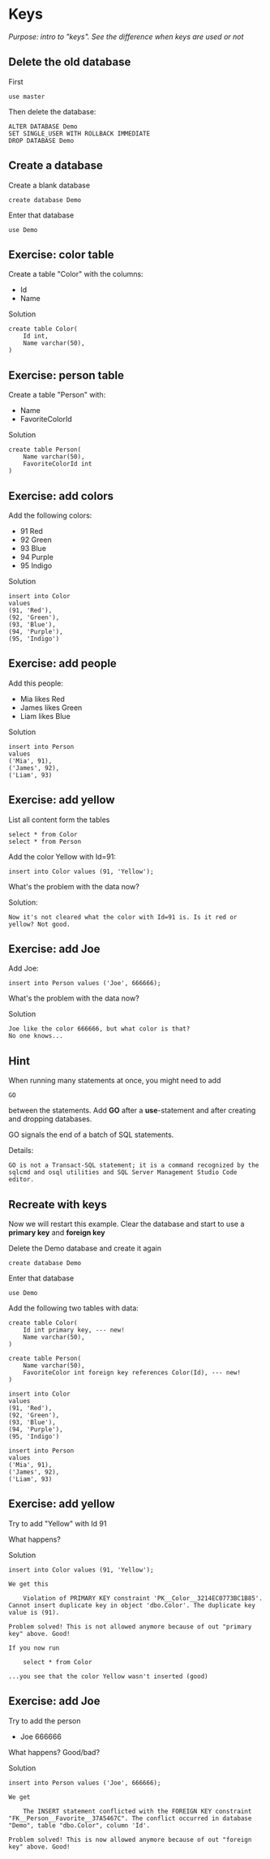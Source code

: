 # Keys

*Purpose: intro to "keys". See the difference when keys are used or not*

## Delete the old database

First

	use master

Then delete the database:

	ALTER DATABASE Demo
	SET SINGLE_USER WITH ROLLBACK IMMEDIATE
	DROP DATABASE Demo

## Create a database

Create a blank database 

	create database Demo

Enter that database

	use Demo

## Exercise: color table

Create a table "Color" with the columns:
- Id
- Name

Solution

	create table Color(
		Id int, 
		Name varchar(50),
	)

## Exercise: person table

Create a table "Person" with:
- Name
- FavoriteColorId 

Solution

	create table Person(
		Name varchar(50),
		FavoriteColorId int 
	)

## Exercise: add colors

Add the following colors:
- 91 Red
- 92 Green
- 93 Blue
- 94 Purple
- 95 Indigo

Solution

	insert into Color 
	values
	(91, 'Red'),
	(92, 'Green'),
	(93, 'Blue'),
	(94, 'Purple'),
	(95, 'Indigo')

## Exercise: add people

Add this people:
- Mia likes Red
- James likes Green
- Liam likes Blue

Solution

	insert into Person
	values
	('Mia', 91),
	('James', 92),
	('Liam', 93)

## Exercise: add yellow

List all content form the tables

	select * from Color
	select * from Person

Add the color Yellow with Id=91:

	insert into Color values (91, 'Yellow');

What's the problem with the data now?

Solution:

	Now it's not cleared what the color with Id=91 is. Is it red or yellow? Not good.

## Exercise: add Joe

Add Joe:

	insert into Person values ('Joe', 666666);

What's the problem with the data now?

Solution

	Joe like the color 666666, but what color is that?
	No one knows...

## Hint

When running many statements at once, you might need to add

	GO

between the statements. Add **GO** after a **use**-statement and after creating and dropping databases.

GO signals the end of a batch of SQL statements.

Details:

	GO is not a Transact-SQL statement; it is a command recognized by the sqlcmd and osql utilities and SQL Server Management Studio Code editor.

## Recreate with keys

Now we will restart this example. Clear the database and start to use a **primary key** and **foreign key**

Delete the Demo database and create it again

	create database Demo

Enter that database

	use Demo

Add the following two tables with data:

	create table Color(
		Id int primary key, --- new!
		Name varchar(50),
	)

	create table Person(
		Name varchar(50),
		FavoriteColor int foreign key references Color(Id), --- new!
	)

	insert into Color 
	values
	(91, 'Red'),
	(92, 'Green'),
	(93, 'Blue'),
	(94, 'Purple'),
	(95, 'Indigo')

	insert into Person
	values
	('Mia', 91),
	('James', 92),
	('Liam', 93)


## Exercise: add yellow

Try to add "Yellow" with Id 91

What happens? 

Solution

	insert into Color values (91, 'Yellow');

	We get this

		Violation of PRIMARY KEY constraint 'PK__Color__3214EC0773BC1B85'. Cannot insert duplicate key in object 'dbo.Color'. The duplicate key value is (91).

	Problem solved! This is not allowed anymore because of out "primary key" above. Good!

	If you now run 

		select * from Color

	...you see that the color Yellow wasn't inserted (good)

## Exercise: add Joe

Try to add the person
- Joe 666666

What happens? Good/bad?

Solution

	insert into Person values ('Joe', 666666);

	We get

		The INSERT statement conflicted with the FOREIGN KEY constraint "FK__Person__Favorite__37A5467C". The conflict occurred in database "Demo", table "dbo.Color", column 'Id'.

	Problem solved! This is now allowed anymore because of out "foreign key" above. Good!
